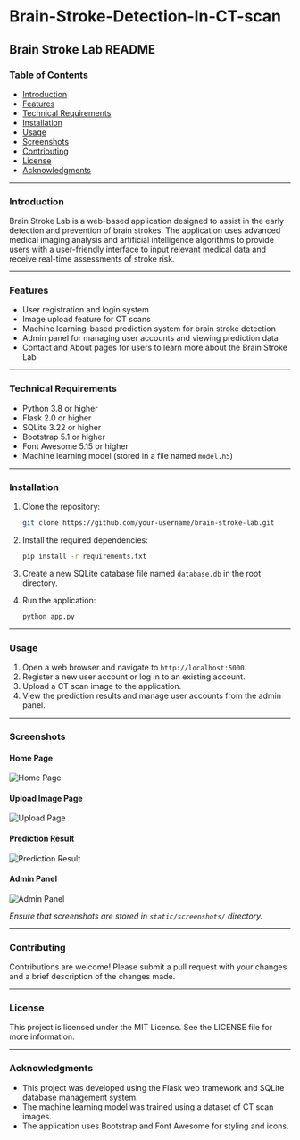 # Brain-Stroke-Detection-In-CT-scan

## Brain Stroke Lab README

### Table of Contents
- [Introduction](#introduction)
- [Features](#features)
- [Technical Requirements](#technical-requirements)
- [Installation](#installation)
- [Usage](#usage)
- [Screenshots](#screenshots)
- [Contributing](#contributing)
- [License](#license)
- [Acknowledgments](#acknowledgments)

---

### Introduction

Brain Stroke Lab is a web-based application designed to assist in the early detection and prevention of brain strokes. The application uses advanced medical imaging analysis and artificial intelligence algorithms to provide users with a user-friendly interface to input relevant medical data and receive real-time assessments of stroke risk.

---

### Features

- User registration and login system
- Image upload feature for CT scans
- Machine learning-based prediction system for brain stroke detection
- Admin panel for managing user accounts and viewing prediction data
- Contact and About pages for users to learn more about the Brain Stroke Lab

---

### Technical Requirements

- Python 3.8 or higher
- Flask 2.0 or higher
- SQLite 3.22 or higher
- Bootstrap 5.1 or higher
- Font Awesome 5.15 or higher
- Machine learning model (stored in a file named `model.h5`)

---

### Installation

1. Clone the repository:
   ```bash
   git clone https://github.com/your-username/brain-stroke-lab.git
   ```

2. Install the required dependencies:
   ```bash
   pip install -r requirements.txt
   ```

3. Create a new SQLite database file named `database.db` in the root directory.

4. Run the application:
   ```bash
   python app.py
   ```

---

### Usage

1. Open a web browser and navigate to `http://localhost:5000`.
2. Register a new user account or log in to an existing account.
3. Upload a CT scan image to the application.
4. View the prediction results and manage user accounts from the admin panel.

---

### Screenshots

#### Home Page
![Home Page](static/screenshots/homepage.png)

#### Upload Image Page
![Upload Page](static/screenshots/upload.png)

#### Prediction Result
![Prediction Result](static/screenshots/result.png)

#### Admin Panel
![Admin Panel](static/screenshots/admin.png)

*Ensure that screenshots are stored in `static/screenshots/` directory.*

---

### Contributing

Contributions are welcome! Please submit a pull request with your changes and a brief description of the changes made.

---

### License

This project is licensed under the MIT License. See the LICENSE file for more information.

---

### Acknowledgments

- This project was developed using the Flask web framework and SQLite database management system.
- The machine learning model was trained using a dataset of CT scan images.
- The application uses Bootstrap and Font Awesome for styling and icons.

